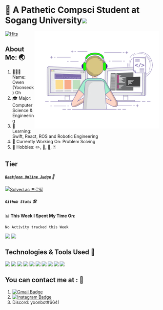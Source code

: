 # 🤪 A Pathetic Compsci Student at Sogang University<img src="https://media.giphy.com/media/hvRJCLFzcasrR4ia7z/giphy.gif" width="25px">

<img align="right" alt="GIF" src=https://github.com/yoonBot/yoonBot/blob/main/coding.gif width="408" height="318" />

[![Hits](https://hits.seeyoufarm.com/api/count/incr/badge.svg?url=https%3A%2F%2Fgithub.com%2Fyoonbot8&count_bg=%2379C83D&title_bg=%23555555&icon=&icon_color=%23E7E7E7&title=hits&edge_flat=false)](https://hits.seeyoufarm.com)

## About Me: :earth_asia:

1. 👨🏻‍💻 Name: Owen (Yoonseok) Oh 
2. 🎓 Major: Computer Science & Engineering
3. :seedling: Learning: Swift, React, ROS and Robotic Engineering
4. 🦾 Currently Working On: Problem Solving
5. 🎲 Hobbies: :pencil2:, :tennis:, :violin:, 🃏

## Tier

##### **[`Baekjoon Online Judge`](https://www.acmicpc.net/user/yoonbot)** :brain:

[![Solved.ac
프로필](http://mazassumnida.wtf/api/v2/generate_badge?boj=yoonbot)](https://solved.ac/yoonbot)

##### **`Github Stats`** 🛠️

📊 **This Week I Spent My Time On:**
<!--START_SECTION:waka-->
```text
No Activity tracked this Week
```
<!--END_SECTION:waka-->

<p>
  <img height="180em" src="https://github-readme-stats.vercel.app/api?username=yoonBot&show_icons=true&hide_border=true&&count_private=true&include_all_commits=true&theme=tokyonight" />
  <img height="180em" src="https://github-readme-stats.vercel.app/api/top-langs/?username=yoonBot&exclude_rep=KNN-Image-Classification&show_icons=true&theme=tokyonight" />
</p>
                          

## Technologies & Tools Used :wrench:
![](https://img.shields.io/badge/OS-Linux-informational?style=flat&logo=<LOGO_NAME>&logoColor=white&color=2bbc8a)
![](https://img.shields.io/badge/OS-MacOS-informational?style=flat&logo=<LOGO_NAME>&logoColor=white&color=2bbc8a)
![](https://img.shields.io/badge/OS-ROS-informational?style=flat&logo=<LOGO_NAME>&logoColor=white&color=2bbc8a)
![](https://img.shields.io/badge/OS-Windows-informational?style=flat&logo=<LOGO_NAME>&logoColor=white&color=2bbc8a)
![](https://img.shields.io/badge/OS-Linux-informational?style=flat&logo=<LOGO_NAME>&logoColor=white&color=2bbc8a)
![](https://img.shields.io/badge/Editor-Eclipse-informational?style=flat&logo=<LOGO_NAME>&logoColor=white&color=2bbc8a)
![](https://img.shields.io/badge/Editor-Atom-informational?style=flat&logo=<LOGO_NAME>&logoColor=white&color=2bbc8a)
![](https://img.shields.io/badge/Editor-VSCode-informational?style=flat&logo=<LOGO_NAME>&logoColor=white&color=2bbc8a)
![](https://img.shields.io/badge/Shell-Bash-informational?style=flat&logo=<LOGO_NAME>&logoColor=white&color=2bbc8a)
![](https://img.shields.io/badge/Shell-ZSH-informational?style=flat&logo=<LOGO_NAME>&logoColor=white&color=2bbc8a)

## You can contact me at : :santa: 

1. [![Gmail Badge](https://img.shields.io/badge/-yoon.ohbot@gmail.com-red?style=flat-square&labelColor=red&logo=Gmail&logoColor=white&link=,ailto:yoon.ohbot@gmail.com)](mailto:yoon.ohbot@gmail.com)
2. [![Instagram Badge](https://img.shields.io/badge/-@yoon_bot-ff1493?style=flat-square&labelColor=ff1493&logo=instagram&logoColor=white&link=https://instagram.com/yoon_bot)](https://instagram.com/yoon_bot)
3. Discord: yoonbot#6641

